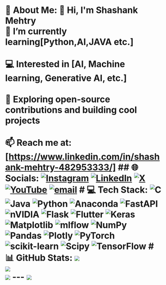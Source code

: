 # 💫 About Me: 👋 Hi, I'm Shashank Mehtry<br>🌱 I’m currently learning[Python,AI,JAVA etc.]<br><br>💻 Interested in [AI, Machine learning, Generative AI, etc.]<br><br>🚀 Exploring open-source contributions and building cool projects<br><br>📫 Reach me at: [https://www.linkedin.com/in/shashank-mehtry-482953333/] ## 🌐 Socials: [![Instagram](https://img.shields.io/badge/Instagram-%23E4405F.svg?logo=Instagram&logoColor=white)](https://instagram.com/https://www.instagram.com/shashank_mehtry/) [![LinkedIn](https://img.shields.io/badge/LinkedIn-%230077B5.svg?logo=linkedin&logoColor=white)](https://linkedin.com/in/https://www.linkedin.com/in/shashank-mehtry-482953333/) [![X](https://img.shields.io/badge/X-black.svg?logo=X&logoColor=white)](https://x.com/https://x.com/nochatterzone) [![YouTube](https://img.shields.io/badge/YouTube-%23FF0000.svg?logo=YouTube&logoColor=white)](https://youtube.com/@https://www.youtube.com/@NoChatterZone) [![email](https://img.shields.io/badge/Email-D14836?logo=gmail&logoColor=white)](mailto:shashankmehtry1@gmail.com) # 💻 Tech Stack: ![C](https://img.shields.io/badge/c-%2300599C.svg?style=for-the-badge&logo=c&logoColor=white) ![Java](https://img.shields.io/badge/java-%23ED8B00.svg?style=for-the-badge&logo=openjdk&logoColor=white) ![Python](https://img.shields.io/badge/python-3670A0?style=for-the-badge&logo=python&logoColor=ffdd54) ![Anaconda](https://img.shields.io/badge/Anaconda-%2344A833.svg?style=for-the-badge&logo=anaconda&logoColor=white) ![FastAPI](https://img.shields.io/badge/FastAPI-005571?style=for-the-badge&logo=fastapi) ![nVIDIA](https://img.shields.io/badge/cuda-000000.svg?style=for-the-badge&logo=nVIDIA&logoColor=green) ![Flask](https://img.shields.io/badge/flask-%23000.svg?style=for-the-badge&logo=flask&logoColor=white) ![Flutter](https://img.shields.io/badge/Flutter-%2302569B.svg?style=for-the-badge&logo=Flutter&logoColor=white) ![Keras](https://img.shields.io/badge/Keras-%23D00000.svg?style=for-the-badge&logo=Keras&logoColor=white) ![Matplotlib](https://img.shields.io/badge/Matplotlib-%23ffffff.svg?style=for-the-badge&logo=Matplotlib&logoColor=black) ![mlflow](https://img.shields.io/badge/mlflow-%23d9ead3.svg?style=for-the-badge&logo=numpy&logoColor=blue) ![NumPy](https://img.shields.io/badge/numpy-%23013243.svg?style=for-the-badge&logo=numpy&logoColor=white) ![Pandas](https://img.shields.io/badge/pandas-%23150458.svg?style=for-the-badge&logo=pandas&logoColor=white) ![Plotly](https://img.shields.io/badge/Plotly-%233F4F75.svg?style=for-the-badge&logo=plotly&logoColor=white) ![PyTorch](https://img.shields.io/badge/PyTorch-%23EE4C2C.svg?style=for-the-badge&logo=PyTorch&logoColor=white) ![scikit-learn](https://img.shields.io/badge/scikit--learn-%23F7931E.svg?style=for-the-badge&logo=scikit-learn&logoColor=white) ![Scipy](https://img.shields.io/badge/SciPy-%230C55A5.svg?style=for-the-badge&logo=scipy&logoColor=%white) ![TensorFlow](https://img.shields.io/badge/TensorFlow-%23FF6F00.svg?style=for-the-badge&logo=TensorFlow&logoColor=white) # 📊 GitHub Stats: ![](https://github-readme-stats.vercel.app/api?username=Shashankcode280&theme=dark&hide_border=false&include_all_commits=false&count_private=false)<br/> ![](https://nirzak-streak-stats.vercel.app/?user=Shashankcode280&theme=dark&hide_border=false)<br/> ![](https://github-readme-stats.vercel.app/api/top-langs/?username=Shashankcode280&theme=dark&hide_border=false&include_all_commits=false&count_private=false&layout=compact) --- [![](https://visitcount.itsvg.in/api?id=Shashankcode280&icon=0&color=0)](https://visitcount.itsvg.in) <!-- Proudly created with GPRM ( https://gprm.itsvg.in ) -->
